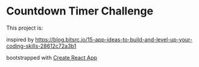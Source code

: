 # Countdown Timer Challenge

This project is:

inspired by https://blog.bitsrc.io/15-app-ideas-to-build-and-level-up-your-coding-skills-28612c72a3b1

bootstrapped with [Create React App](https://github.com/facebook/create-react-app)